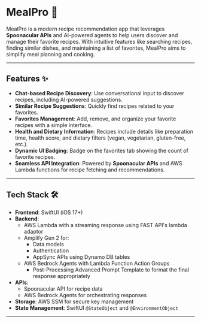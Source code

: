 # MealPro 🍴

MealPro is a modern recipe recommendation app that leverages **Spoonacular APIs** and AI-powered agents to help users discover and manage their favorite recipes. With intuitive features like searching recipes, finding similar dishes, and maintaining a list of favorites, MealPro aims to simplify meal planning and cooking.

---

## Features ✨

- **Chat-based Recipe Discovery**: Use conversational input to discover recipes, including AI-powered suggestions.
- **Similar Recipe Suggestions**: Quickly find recipes related to your favorites.
- **Favorites Management**: Add, remove, and organize your favorite recipes with a simple interface.
- **Health and Dietary Information**: Recipes include details like preparation time, health score, and dietary filters (vegan, vegetarian, gluten-free, etc.).
- **Dynamic UI Badging**: Badge on the favorites tab showing the count of favorite recipes.
- **Seamless API Integration**: Powered by **Spoonacular APIs** and AWS Lambda functions for recipe fetching and recommendations.

---

## Tech Stack 🛠️

- **Frontend**: SwiftUI (iOS 17+)
- **Backend**:
  - AWS Lambda with a streaming response using FAST API's lambda adaptor
  - Amplify Gen 2 for:
    - Data models
    - Authentication
    - AppSync APIs using Dynamo DB tables
  - AWS Bedrock Agents with Lambda Function Action Groups
	- Post-Processing Advanced Prompt Template to format the final response appropriately
- **APIs**:
  - Spoonacular API for recipe data
  - AWS Bedrock Agents for orchestrating responses
- **Storage**: AWS SSM for secure key management
- **State Management**: SwiftUI `@StateObject` and `@EnvironmentObject`

---

